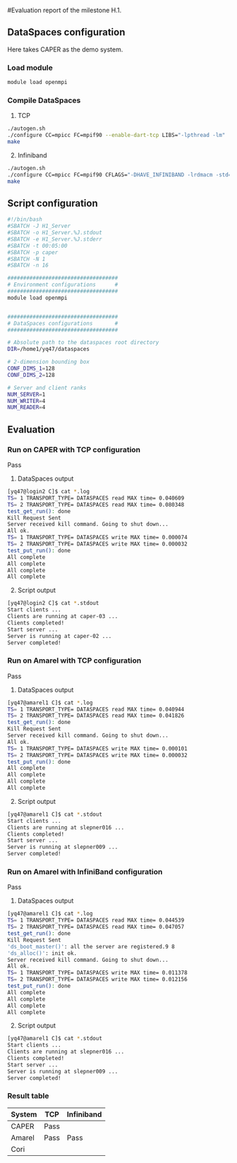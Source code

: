 #Evaluation report of the milestone H.1.

## DataSpaces configuration

Here takes CAPER as the demo system.



### Load module

```bash
module load openmpi
```



### Compile DataSpaces

1. TCP

```bash
./autogen.sh
./configure CC=mpicc FC=mpif90 --enable-dart-tcp LIBS="-lpthread -lm"
make
```

2. Infiniband

```bash
./autogen.sh
./configure CC=mpicc FC=mpif90 CFLAGS="-DHAVE_INFINIBAND -lrdmacm -std=gnu99" --with-ib-interface=ib0
make
```



## Script configuration

```bash
#!/bin/bash
#SBATCH -J H1_Server
#SBATCH -o H1_Server.%J.stdout
#SBATCH -e H1_Server.%J.stderr
#SBATCH -t 00:05:00
#SBATCH -p caper
#SBATCH -N 1
#SBATCH -n 16

###################################
# Environment configurations	  #
###################################
module load openmpi


###################################
# DataSpaces configurations		  #
###################################

# Absolute path to the dataspaces root directory
DIR=/home1/yq47/dataspaces

# 2-dimension bounding box
CONF_DIMS_1=128
CONF_DIMS_2=128

# Server and client ranks
NUM_SERVER=1
NUM_WRITER=4
NUM_READER=4
```



## Evaluation

### Run on CAPER with TCP configuration

Pass

1. DataSpaces output

```bash
[yq47@login2 C]$ cat *.log
TS= 1 TRANSPORT_TYPE= DATASPACES read MAX time= 0.040609
TS= 2 TRANSPORT_TYPE= DATASPACES read MAX time= 0.080348
test_get_run(): done
Kill Request Sent
Server received kill command. Going to shut down...
All ok.
TS= 1 TRANSPORT_TYPE= DATASPACES write MAX time= 0.000074
TS= 2 TRANSPORT_TYPE= DATASPACES write MAX time= 0.000032
test_put_run(): done
All complete
All complete
All complete
All complete
```

2. Script output

```bash
[yq47@login2 C]$ cat *.stdout
Start clients ...
Clients are running at caper-03 ...
Clients completed!
Start server ...
Server is running at caper-02 ...
Server completed!
```



### Run on Amarel with TCP configuration

Pass

1. DataSpaces output

```bash
[yq47@amarel1 C]$ cat *.log
TS= 1 TRANSPORT_TYPE= DATASPACES read MAX time= 0.040944
TS= 2 TRANSPORT_TYPE= DATASPACES read MAX time= 0.041826
test_get_run(): done
Kill Request Sent
Server received kill command. Going to shut down...
All ok.
TS= 1 TRANSPORT_TYPE= DATASPACES write MAX time= 0.000101
TS= 2 TRANSPORT_TYPE= DATASPACES write MAX time= 0.000032
test_put_run(): done
All complete
All complete
All complete
All complete
```

2. Script output

```bash
[yq47@amarel1 C]$ cat *.stdout
Start clients ...
Clients are running at slepner016 ...
Clients completed!
Start server ...
Server is running at slepner009 ...
Server completed!
```



### Run on Amarel with InfiniBand configuration

Pass

1. DataSpaces output

```bash
[yq47@amarel1 C]$ cat *.log
TS= 1 TRANSPORT_TYPE= DATASPACES read MAX time= 0.044539
TS= 2 TRANSPORT_TYPE= DATASPACES read MAX time= 0.047057
test_get_run(): done
Kill Request Sent
'ds_boot_master()': all the server are registered.9 8
'ds_alloc()': init ok.
Server received kill command. Going to shut down...
All ok.
TS= 1 TRANSPORT_TYPE= DATASPACES write MAX time= 0.011378
TS= 2 TRANSPORT_TYPE= DATASPACES write MAX time= 0.012156
test_put_run(): done
All complete
All complete
All complete
All complete
```

2. Script output

```bash
[yq47@amarel1 C]$ cat *.stdout
Start clients ...
Clients are running at slepner016 ...
Clients completed!
Start server ...
Server is running at slepner009 ...
Server completed!
```



### Result table

| System | TCP  | Infiniband |
| ------ | ---- | ---------- |
| CAPER  | Pass |            |
| Amarel | Pass | Pass       |
| Cori   |      |            |

